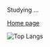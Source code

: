 <!---
CottonCandyZ/CottonCandyZ is a ✨ special ✨ repository because its `README.md` (this file) appears on your GitHub profile.
You can click the Preview link to take a look at your changes.
- 👋 Hi, I’m @CottonCandyZ
- 👀 I’m interested in ...
- 🌱 I’m currently learning ...
- 💞️ I’m looking to collaborate on ...
- 📫 How to reach me ...
--->

Studying ...

[Home page](https://cottoncandyz.notion.site/Cotton-CandyZ-30e81e53f0d847ce9cb535bd5c548685)

![Top Langs](https://github-readme-stats.vercel.app/api/top-langs/?username=CottonCandyZ&layout=compact)
